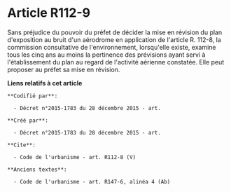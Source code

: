 # Article R112-9

Sans préjudice du pouvoir du préfet de décider la mise en révision du plan d'exposition au bruit d'un aérodrome en
application de l'article R. 112-8, la commission consultative de l'environnement, lorsqu'elle existe, examine tous les cinq
ans au moins la pertinence des prévisions ayant servi à l'établissement du plan au regard de l'activité aérienne constatée.
Elle peut proposer au préfet sa mise en révision.

**Liens relatifs à cet article**

	**Codifié par**:

	  - Décret n°2015-1783 du 28 décembre 2015 - art.

	**Créé par**:

	  - Décret n°2015-1783 du 28 décembre 2015 - art.

	**Cite**:

	  - Code de l'urbanisme - art. R112-8 (V)

	**Anciens textes**:

	  - Code de l'urbanisme - art. R147-6, alinéa 4 (Ab)
